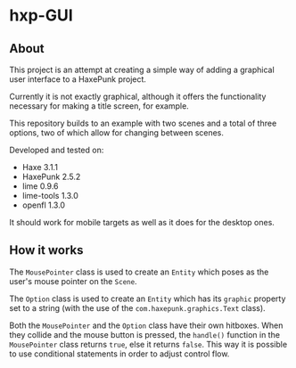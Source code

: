 # hxp-GUI

## About

This project is an attempt at creating a simple way of adding a graphical user interface to a HaxePunk project.

Currently it is not exactly graphical, although it offers the functionality necessary for making a title screen, for example.

This repository builds to an example with two scenes and a total of three options, two of which allow for changing between scenes.

Developed and tested on:
* Haxe 3.1.1
* HaxePunk 2.5.2
* lime 0.9.6
* lime-tools 1.3.0
* openfl 1.3.0

It should work for mobile targets as well as it does for the desktop ones.

## How it works

The `MousePointer` class is used to create an `Entity` which poses as the user's mouse pointer on the `Scene`.

The `Option` class is used to create an `Entity` which has its `graphic` property set to a string (with the use of the  `com.haxepunk.graphics.Text` class).

Both the `MousePointer` and the `Option` class have their own hitboxes. When they collide and the mouse button is pressed, the `handle()` function in the `MousePointer` class returns `true`, else it returns `false`. This way it is possible to use conditional statements in order to adjust control flow.
